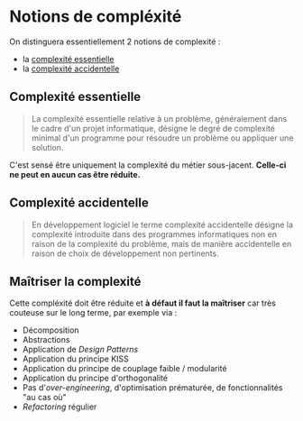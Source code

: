 # Notions de compléxité

On distinguera essentiellement 2 notions de complexité :

* la [complexité essentielle](https://fr.wikipedia.org/wiki/Complexit%C3%A9_essentielle)
* la [complexité accidentelle](https://fr.wikipedia.org/wiki/Complexit%C3%A9_accidentelle)

## Complexité essentielle

> La complexité essentielle relative à un problème, généralement dans le cadre d'un projet informatique, désigne le degré de complexité minimal d'un programme pour résoudre un problème ou appliquer une solution.

C'est sensé être uniquement la complexité du métier sous-jacent. **Celle-ci ne peut en aucun cas être réduite.**

## Complexité accidentelle

> En développement logiciel le terme complexité accidentelle désigne la complexité introduite dans des programmes informatiques non en raison de la complexité du problème, mais de manière accidentelle en raison de choix de développement non pertinents.

## Maîtriser la complexité

Cette compléxité doit être réduite et **à défaut il faut la maîtriser** car très couteuse sur le long terme, par exemple via :

* Décomposition
* Abstractions
* Application de _Design Patterns_
* Application du principe KISS
* Application du principe de couplage faible / modularité
* Application du principe d'orthogonalité
* Pas d'_over-engineering_, d'optimisation prématurée, de fonctionnalités "au cas où"
* _Refactoring_ régulier
